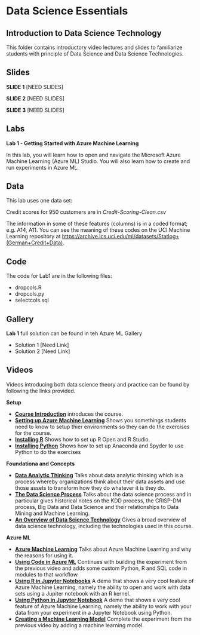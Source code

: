 

# Data Science Essentials   
## Introduction to Data Science Technology  

This folder contains introductory video lectures and slides to familiarize students with principle of Data Science and Data Science Technologies.

## Slides  

**SLIDE 1**  [NEED SLIDES]

**SLIDE 2**  [NEED SLIDES]

**SLIDE 3**  [NEED SLIDES]

## Labs

**Lab 1 - Getting Started with Azure Machine Learning** 

In this lab, you will learn how to open and navigate the Microsoft Azure Machine Learning (Azure ML) Studio. You will also learn how to create and run experiments in Azure ML.

## Data

This lab uses one data set:

Credit scores for 950 customers are in *Credit-Scoring-Clean.csv*

The information in some of these features (columns) is in a coded format; e.g. A14, A11. You can see the meaning of these codes on the UCI Machine Learning repository at
https://archive.ics.uci.edu/ml/datasets/Statlog+(German+Credit+Data).

## Code

The code for Lab1 are in the following files:

- dropcols.R
- dropcols.py
- selectcols.sql

## Gallery

**Lab 1** full solution can be found in teh Azure ML Gallery

- Solution 1 [Need Link]
- Solution 2 [Need Link]

## Videos  

Videos introducing both data science theory and practice can be found by following the links provided. 

**Setup**

- **[Course Introduction](https://youtu.be/pRgsssnHfx4)** introduces the course.
- **[Setting up Azure Machine Learning](https://youtu.be/im6zWhDFL9Y)** Shows you somethings students need to know to setup thier environments so they can do the exercises for the course.
- **[Installing R](https://youtu.be/ANua7PtyMcw)** Shows how to set up R Open and R Studio.
- **[Installing Python](https://youtu.be/ZxflRT5vhos)** Shows how to set up Anaconda and Spyder to use Python to do the exercises

**Foundationa and Concepts**

- **[Data Analytic Thinking](https://youtu.be/a67awjtgEJU)** Talks about  data analytic thinking which is a process whereby organizations think about their data assets and use those assets to transform how they do whatever it is they do.
- **[The Data Science Process](https://youtu.be/9Y_K49SA4YY)**  Talks about the data science process and in particular gives historical notes on the KDD process, the CRISP-DM process, Big Data and Data Science and their relationships to Data Mining and Machine Learning.
- **[An Overview of Data Science Technology](https://youtu.be/bmXL5ZYQzy8)** Gives a broad overview of data science technology, including the technologies used in this course.

**Azure ML**

- **[Azure Machine Learning](https://youtu.be/udw7GcZSlpA)** Talks about Azure Machine Learning and why the reasons for using it.
- **[Using Code in Azure ML](https://youtu.be/6aOs8Jgvqdw)** Continues with building the experiment from the previous video and adds some custom Python, R and SQL code in modules to that workflow.
- **[Using R in Jupyter Notebooks](https://youtu.be/jzzO84eWNRE)** A demo that shows a very cool feature of Azure Machine Learning, namely the ability to open and work with data sets using a Jupiter notebook with an R kernel.
- **[Using Python in Jupyter Notebook](https://youtu.be/yqK9czQS_oE)** A demo that shows a very cool feature of Azure Machine Learning, namely the ability to work with your data from your experiment in a Jupyter Notebook using Python.
- **[Creating a Machine Learning Model](https://youtu.be/RgjCvGbmaEE)** Complete the experiment from the previous video by adding a machine learning model.
